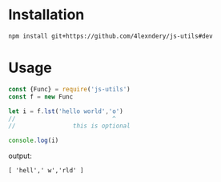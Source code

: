 # Installation
`npm install git+https://github.com/4lexndery/js-utils#dev`
# Usage
```js
const {Func} = require('js-utils')
const f = new Func

let i = f.lst('hello world','o')
//                           ^
//                this is optional

console.log(i)
```

output:
```
[ 'hell',' w','rld' ]
```
